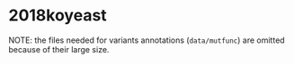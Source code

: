 2018koyeast
================

NOTE: the files needed for variants annotations (`data/mutfunc`) are omitted because of their large size.
